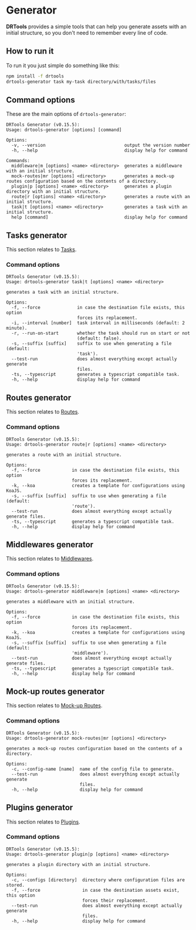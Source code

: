 <!-- version-check:0.15.4 -->
<!-- version-warning -->
<!-- /version-warning -->

# Generator
__DRTools__ provides a simple tools that can help you generate assets with an
initial structure, so you don't need to remember every line of code.

## How to run it
To run it you just simple do something like this:
```bash
npm install -f drtools
drtools-generator task my-task directory/with/tasks/files
```

## Command options
These are the main options of `drtools-generator`:
<!-- AUTO:generator-options -->
```
DRTools Generator (v0.15.5):
Usage: drtools-generator [options] [command]

Options:
  -v, --version                              output the version number
  -h, --help                                 display help for command

Commands:
  middleware|m [options] <name> <directory>  generates a middleware with an initial structure.
  mock-routes|mr [options] <directory>       generates a mock-up routes configuration based on the contents of a directory.
  plugin|p [options] <name> <directory>      generates a plugin directory with an initial structure.
  route|r [options] <name> <directory>       generates a route with an initial structure.
  task|t [options] <name> <directory>        generates a task with an initial structure.
  help [command]                             display help for command
```
<!-- /AUTO -->

## Tasks generator
This section relates to [Tasks](tasks.md).

### Command options
<!-- AUTO:generator-options:tasks -->
```
DRTools Generator (v0.15.5):
Usage: drtools-generator task|t [options] <name> <directory>

generates a task with an initial structure.

Options:
  -f, --force              in case the destination file exists, this option
                           forces its replacement.
  -i, --interval [number]  task interval in milliseconds (default: 2 minute).
  -r, --run-on-start       whether the task should run on start or not
                           (default: false).
  -s, --suffix [suffix]    suffix to use when generating a file (default:
                           'task').
  --test-run               does almost everything except actually generate
                           files.
  -ts, --typescript        generates a typescript compatible task.
  -h, --help               display help for command
```
<!-- /AUTO -->

## Routes generator
This section relates to [Routes](routes.md).

### Command options
<!-- AUTO:generator-options:routes -->
```
DRTools Generator (v0.15.5):
Usage: drtools-generator route|r [options] <name> <directory>

generates a route with an initial structure.

Options:
  -f, --force            in case the destination file exists, this option
                         forces its replacement.
  -k, --koa              creates a template for configurations using KoaJS.
  -s, --suffix [suffix]  suffix to use when generating a file (default:
                         'route').
  --test-run             does almost everything except actually generate files.
  -ts, --typescript      generates a typescript compatible task.
  -h, --help             display help for command
```
<!-- /AUTO -->

## Middlewares generator
This section relates to [Middlewares](middlewares.md).

### Command options
<!-- AUTO:generator-options:middlewares -->
```
DRTools Generator (v0.15.5):
Usage: drtools-generator middleware|m [options] <name> <directory>

generates a middleware with an initial structure.

Options:
  -f, --force            in case the destination file exists, this option
                         forces its replacement.
  -k, --koa              creates a template for configurations using KoaJS.
  -s, --suffix [suffix]  suffix to use when generating a file (default:
                         'middleware').
  --test-run             does almost everything except actually generate files.
  -ts, --typescript      generates a typescript compatible task.
  -h, --help             display help for command
```
<!-- /AUTO -->

## Mock-up routes generator
This section relates to [Mock-up Routes](mock-routes.md).

### Command options
<!-- AUTO:generator-options:mock-routes -->
```
DRTools Generator (v0.15.5):
Usage: drtools-generator mock-routes|mr [options] <directory>

generates a mock-up routes configuration based on the contents of a directory.

Options:
  -c, --config-name [name]  name of the config file to generate.
  --test-run                does almost everything except actually generate
                            files.
  -h, --help                display help for command
```
<!-- /AUTO -->

## Plugins generator
This section relates to [Plugins](plugins.md).

### Command options
<!-- AUTO:generator-options:plugins -->
```
DRTools Generator (v0.15.5):
Usage: drtools-generator plugin|p [options] <name> <directory>

generates a plugin directory with an initial structure.

Options:
  -c, --configs [directory]  directory where configuration files are stored.
  -f, --force                in case the destination assets exist, this option
                             forces their replacement.
  --test-run                 does almost everything except actually generate
                             files.
  -h, --help                 display help for command
```
<!-- /AUTO -->
